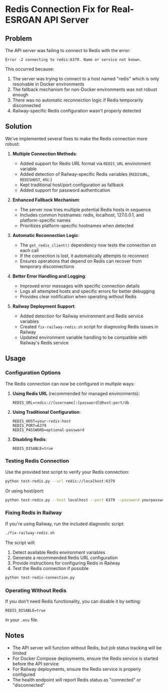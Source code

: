 # Redis Connection Fix for Real-ESRGAN API Server

## Problem
The API server was failing to connect to Redis with the error:
```
Error -2 connecting to redis:6379. Name or service not known.
```

This occurred because:
1. The server was trying to connect to a host named "redis" which is only resolvable in Docker environments
2. The fallback mechanism for non-Docker environments was not robust enough
3. There was no automatic reconnection logic if Redis temporarily disconnected
4. Railway-specific Redis configuration wasn't properly detected

## Solution
We've implemented several fixes to make the Redis connection more robust:

1. **Multiple Connection Methods**:
   - Added support for Redis URL format via `REDIS_URL` environment variable
   - Added detection of Railway-specific Redis variables (`REDISURL`, `REDISHOST`, etc.)
   - Kept traditional host/port configuration as fallback
   - Added support for password authentication

2. **Enhanced Fallback Mechanism**:
   - The server now tries multiple potential Redis hosts in sequence
   - Includes common hostnames: redis, localhost, 127.0.0.1, and platform-specific names
   - Prioritizes platform-specific hostnames when detected

3. **Automatic Reconnection Logic**:
   - The `get_redis_client()` dependency now tests the connection on each call
   - If the connection is lost, it automatically attempts to reconnect
   - Ensures operations that depend on Redis can recover from temporary disconnections

4. **Better Error Handling and Logging**:
   - Improved error messages with specific connection details
   - Logs all attempted hosts and specific errors for better debugging
   - Provides clear notification when operating without Redis

5. **Railway Deployment Support**:
   - Added detection for Railway environment and Redis service variables
   - Created `fix-railway-redis.sh` script for diagnosing Redis issues in Railway
   - Updated environment variable handling to be compatible with Railway's Redis service

## Usage

### Configuration Options

The Redis connection can now be configured in multiple ways:

1. **Using Redis URL** (recommended for managed environments):
   ```
   REDIS_URL=redis://[username]:[password]@host:port/db
   ```

2. **Using Traditional Configuration**:
   ```
   REDIS_HOST=your-redis-host
   REDIS_PORT=6379
   REDIS_PASSWORD=optional-password
   ```

3. **Disabling Redis**:
   ```
   REDIS_DISABLE=true
   ```

### Testing Redis Connection

Use the provided test script to verify your Redis connection:

```bash
python test-redis.py --url redis://localhost:6379
```

Or using host/port:
```bash
python test-redis.py --host localhost --port 6379 --password yourpassword
```

### Fixing Redis in Railway

If you're using Railway, run the included diagnostic script:

```bash
./fix-railway-redis.sh
```

The script will:
1. Detect available Redis environment variables
2. Generate a recommended Redis URL configuration
3. Provide instructions for configuring Redis in Railway
4. Test the Redis connection if possible
```bash
python test-redis-connection.py
```

### Operating Without Redis
If you don't need Redis functionality, you can disable it by setting:
```
REDIS_DISABLE=true
```
in your `.env` file.

## Notes
- The API server will function without Redis, but job status tracking will be limited
- For Docker Compose deployments, ensure the Redis service is started before the API service
- For Railway deployments, ensure the Redis service is properly configured
- The health endpoint will report Redis status as "connected" or "disconnected"
